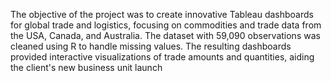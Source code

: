 The objective of the project was to create innovative Tableau dashboards for global trade and logistics, focusing on commodities and trade data from the USA, Canada, and Australia. The dataset with 59,090 observations was cleaned using R to handle missing values. The resulting dashboards provided interactive visualizations of trade amounts and quantities, aiding the client's new business unit launch​
